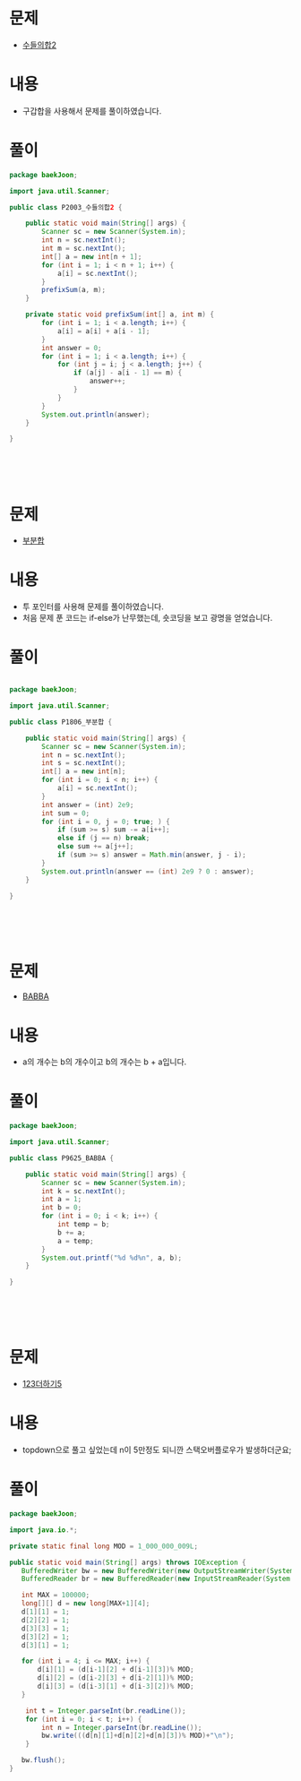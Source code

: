 # 문제
* [수들의합2](https://www.acmicpc.net/problem/2003)

# 내용
* 구갑합을 사용해서 문제를 풀이하였습니다.

# 풀이
```java
package baekJoon;

import java.util.Scanner;

public class P2003_수들의합2 {

    public static void main(String[] args) {
        Scanner sc = new Scanner(System.in);
        int n = sc.nextInt();
        int m = sc.nextInt();
        int[] a = new int[n + 1];
        for (int i = 1; i < n + 1; i++) {
            a[i] = sc.nextInt();
        }
        prefixSum(a, m);
    }

    private static void prefixSum(int[] a, int m) {
        for (int i = 1; i < a.length; i++) {
            a[i] = a[i] + a[i - 1];
        }
        int answer = 0;
        for (int i = 1; i < a.length; i++) {
            for (int j = i; j < a.length; j++) {
                if (a[j] - a[i - 1] == m) {
                    answer++;
                }
            }
        }
        System.out.println(answer);
    }

}
```

<br>
<br>
<br>


# 문제
* [부분합](https://www.acmicpc.net/problem/1806)

# 내용
* 투 포인터를 사용해 문제를 풀이하였습니다.
* 처음 문제 푼 코드는 if-else가 난무했는데, 숏코딩을 보고 광명을 얻었습니다.

# 풀이
```java

package baekJoon;

import java.util.Scanner;

public class P1806_부분합 {

    public static void main(String[] args) {
        Scanner sc = new Scanner(System.in);
        int n = sc.nextInt();
        int s = sc.nextInt();
        int[] a = new int[n];
        for (int i = 0; i < n; i++) {
            a[i] = sc.nextInt();
        }
        int answer = (int) 2e9;
        int sum = 0;
        for (int i = 0, j = 0; true; ) {
            if (sum >= s) sum -= a[i++];
            else if (j == n) break;
            else sum += a[j++];
            if (sum >= s) answer = Math.min(answer, j - i);
        }
        System.out.println(answer == (int) 2e9 ? 0 : answer);
    }

}

```

<br>
<br>
<br>


# 문제
* [BABBA](https://www.acmicpc.net/problem/9625)

# 내용
* a의 개수는 b의 개수이고 b의 개수는 b + a입니다.

# 풀이
```java
package baekJoon;

import java.util.Scanner;

public class P9625_BABBA {

    public static void main(String[] args) {
        Scanner sc = new Scanner(System.in);
        int k = sc.nextInt();
        int a = 1;
        int b = 0;
        for (int i = 0; i < k; i++) {
            int temp = b;
            b += a;
            a = temp;
        }
        System.out.printf("%d %d%n", a, b);
    }

}

```

<br>
<br>
<br>


# 문제
* [123더하기5](https://www.acmicpc.net/problem/15990)

# 내용
* topdown으로 풀고 싶었는데 n이 5만정도 되니깐 스택오버플로우가 발생하더군요;

# 풀이
```java
package baekJoon;

import java.io.*;

private static final long MOD = 1_000_000_009L;

public static void main(String[] args) throws IOException {
   BufferedWriter bw = new BufferedWriter(new OutputStreamWriter(System.out));
   BufferedReader br = new BufferedReader(new InputStreamReader(System.in));

   int MAX = 100000;
   long[][] d = new long[MAX+1][4];
   d[1][1] = 1;
   d[2][2] = 1;
   d[3][3] = 1;
   d[3][2] = 1;
   d[3][1] = 1;

   for (int i = 4; i <= MAX; i++) {
       d[i][1] = (d[i-1][2] + d[i-1][3])% MOD;
       d[i][2] = (d[i-2][3] + d[i-2][1])% MOD;
       d[i][3] = (d[i-3][1] + d[i-3][2])% MOD;
   }

    int t = Integer.parseInt(br.readLine());
    for (int i = 0; i < t; i++) {
        int n = Integer.parseInt(br.readLine());
        bw.write(((d[n][1]+d[n][2]+d[n][3])% MOD)+"\n");
    }

   bw.flush();
}

```
